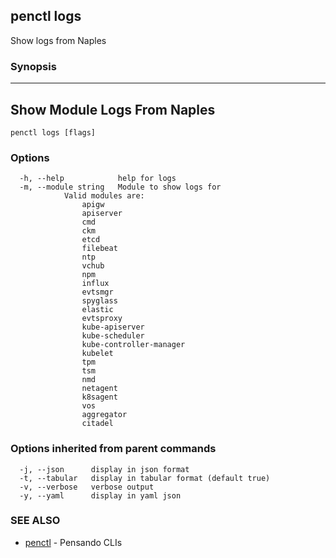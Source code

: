 ## penctl logs

Show logs from Naples

### Synopsis



------------------------------
 Show Module Logs From Naples 
------------------------------


```
penctl logs [flags]
```

### Options

```
  -h, --help            help for logs
  -m, --module string   Module to show logs for
			Valid modules are:
				apigw
				apiserver
				cmd
				ckm
				etcd
				filebeat
				ntp
				vchub
				npm
				influx
				evtsmgr
				spyglass
				elastic
				evtsproxy
				kube-apiserver
				kube-scheduler
				kube-controller-manager
				kubelet
				tpm
				tsm
				nmd
				netagent
				k8sagent
				vos
				aggregator
				citadel

```

### Options inherited from parent commands

```
  -j, --json      display in json format
  -t, --tabular   display in tabular format (default true)
  -v, --verbose   verbose output
  -y, --yaml      display in yaml json
```

### SEE ALSO
* [penctl](penctl.md)	 - Pensando CLIs


